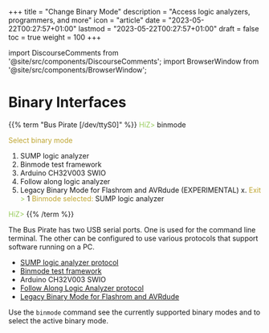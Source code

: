+++
title = "Change Binary Mode"
description = "Access logic analyzers, programmers, and more"
icon = "article"
date = "2023-05-22T00:27:57+01:00"
lastmod = "2023-05-22T00:27:57+01:00"
draft = false
toc = true
weight = 100
+++

import DiscourseComments from '@site/src/components/DiscourseComments';
import BrowserWindow from '@site/src/components/BrowserWindow';

# Binary Interfaces

{{% term "Bus Pirate [/dev/ttyS0]" %}}
<span style="color:#96cb59">HiZ></span> binmode

<span style="color:#bfa530">Select binary mode</span>
 1. SUMP logic analyzer
 2. Binmode test framework
 3. Arduino CH32V003 SWIO
 4. Follow along logic analyzer
 5. Legacy Binary Mode for Flashrom and AVRdude (EXPERIMENTAL)
 x. <span style="color:#bfa530">Exit</span>
<span style="color:#96cb59"> ></span> 1
<span style="color:#bfa530">Binmode selected:</span> SUMP logic analyzer

<span style="color:#96cb59">HiZ></span> 
{{% /term %}}

The Bus Pirate has two USB serial ports. One is used for the command line terminal. The other can be configured to use various protocols that support software running on a PC.  

- [SUMP logic analyzer protocol](/binmode-reference/protocol-sump)
- [Binmode test framework](https://forum.buspirate.com/t/bbio2-binary-mode/219/10?u=ian)
- Arduino CH32V003 SWIO
- [Follow Along Logic Analyzer protocol](/binmode-reference/protocol-fala)
- [Legacy Binary Mode for Flashrom and AVRdude](/software/avrdude)

Use the ```binmode``` command see the currently supported binary modes and to select the active binary mode.